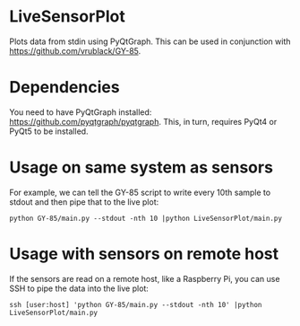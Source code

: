 # LiveSensorPlot
Plots data from stdin using PyQtGraph. This can be used in conjunction with https://github.com/vrublack/GY-85.

# Dependencies
You need to have PyQtGraph installed: https://github.com/pyqtgraph/pyqtgraph. This, in turn, requires PyQt4 or PyQt5 to be installed.

# Usage on same system as sensors
For example, we can tell the GY-85 script to write every 10th sample to stdout and then pipe that to the live plot:
```
python GY-85/main.py --stdout -nth 10 |python LiveSensorPlot/main.py
```

# Usage with sensors on remote host
If the sensors are read on a remote host, like a Raspberry Pi, you can use SSH to pipe the data into the live plot:
```
ssh [user:host] 'python GY-85/main.py --stdout -nth 10' |python LiveSensorPlot/main.py
```

